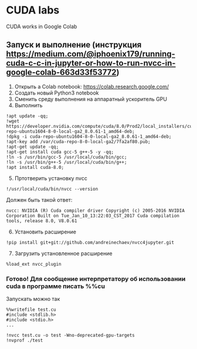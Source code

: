 # CUDA labs
CUDA works in Google Colab

## Запуск и выполнение (инструкция  https://medium.com/@iphoenix179/running-cuda-c-c-in-jupyter-or-how-to-run-nvcc-in-google-colab-663d33f53772)

1. Открыть a Colab notebook: https://colab.research.google.com/
2. Создать новый Python3 notebook
3. Сменить среду выполнения на аппаратный ускоритель GPU
4. Выполнить 

```
!apt update -qq;
!wget https://developer.nvidia.com/compute/cuda/8.0/Prod2/local_installers/cuda-repo-ubuntu1604-8-0-local-ga2_8.0.61-1_amd64-deb;
!dpkg -i cuda-repo-ubuntu1604-8-0-local-ga2_8.0.61-1_amd64-deb;
!apt-key add /var/cuda-repo-8-0-local-ga2/7fa2af80.pub;
!apt-get update -qq;
!apt-get install cuda gcc-5 g++-5 -y -qq;
!ln -s /usr/bin/gcc-5 /usr/local/cuda/bin/gcc;
!ln -s /usr/bin/g++-5 /usr/local/cuda/bin/g++;
!apt install cuda-8.0;
```
5. Пртотверить установку nvcc
```
!/usr/local/cuda/bin/nvcc --version
```
Должен быть такой ответ:
```
nvcc: NVIDIA (R) Cuda compiler driver Copyright (c) 2005-2016 NVIDIA Corporation Built on Tue_Jan_10_13:22:03_CST_2017 Cuda compilation tools, release 8.0, V8.0.61
```

6. Установить расширение
```
!pip install git+git://github.com/andreinechaev/nvcc4jupyter.git
```

7. Загрузить установленное расширение
```
%load_ext nvcc_plugin
```

### Готово! Для сообщение интерпретатору об использовании cuda в программе писать %%cu

Запускать можно так
``` 
%%writefile test.cu
#include <stdlib.h>
#include <stdio.h>
...
```

```
!nvcc test.cu -o test -Wno-deprecated-gpu-targets
!nvprof ./test
```
